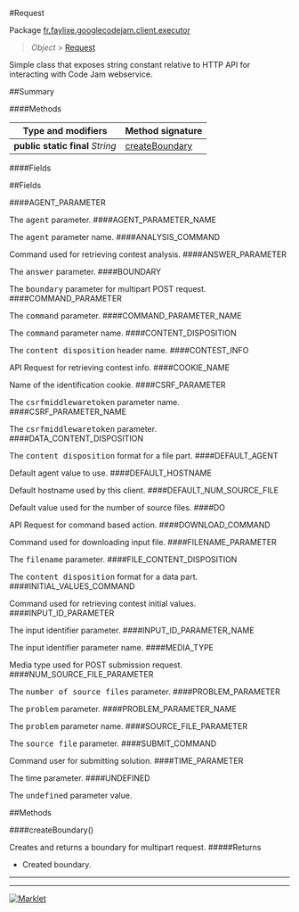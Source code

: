 #Request

Package [fr.faylixe.googlecodejam.client.executor](README.md)<br>
> *Object* > [Request](Request.md)

<p>Simple class that exposes string constant
 relative to HTTP API for interacting with
 Code Jam webservice.</p>

##Summary

####Methods

Type and modifiers | Method signature
 --- | --- 
**public static final** *String* | [createBoundary](#createboundary)

####Fields



##Fields

####AGENT_PARAMETER


The <tt>agent</tt> parameter.
####AGENT_PARAMETER_NAME


The <tt>agent</tt> parameter name.
####ANALYSIS_COMMAND


Command used for retrieving contest analysis.
####ANSWER_PARAMETER


The <tt>answer</tt> parameter.
####BOUNDARY


The <tt>boundary</tt> parameter for multipart POST request.
####COMMAND_PARAMETER


The <tt>command</tt> parameter.
####COMMAND_PARAMETER_NAME


The <tt>command</tt> parameter name.
####CONTENT_DISPOSITION


The <tt>content disposition</tt> header name.
####CONTEST_INFO


API Request for retrieving contest info.
####COOKIE_NAME


Name of the identification cookie.
####CSRF_PARAMETER


The <tt>csrfmiddlewaretoken</tt> parameter name.
####CSRF_PARAMETER_NAME


The <tt>csrfmiddlewaretoken</tt> parameter.
####DATA_CONTENT_DISPOSITION


The <tt>content disposition</tt> format for a file part.
####DEFAULT_AGENT


Default agent value to use.
####DEFAULT_HOSTNAME


Default hostname used by this client.
####DEFAULT_NUM_SOURCE_FILE


Default value used for the number of source files.
####DO


API Request for command based action.
####DOWNLOAD_COMMAND


Command used for downloading input file.
####FILENAME_PARAMETER


The <tt>filename</tt> parameter.
####FILE_CONTENT_DISPOSITION


The <tt>content disposition</tt> format for a data part.
####INITIAL_VALUES_COMMAND


Command used for retrieving contest initial values.
####INPUT_ID_PARAMETER


The input identifier parameter.
####INPUT_ID_PARAMETER_NAME


The input identifier parameter name.
####MEDIA_TYPE


Media type used for POST submission request.
####NUM_SOURCE_FILE_PARAMETER


The <tt>number of source files</tt> parameter.
####PROBLEM_PARAMETER


The <tt>problem</tt> parameter.
####PROBLEM_PARAMETER_NAME


The <tt>problem</tt> parameter name.
####SOURCE_FILE_PARAMETER


The <tt>source file</tt> parameter.
####SUBMIT_COMMAND


Command user for submitting solution.
####TIME_PARAMETER


The time parameter.
####UNDEFINED


The <tt>undefined</tt> parameter value.

##Methods

####createBoundary()


Creates and returns a boundary for multipart request.
#####Returns


* Created boundary.

---
---
[![Marklet](https://img.shields.io/badge/Generated%20by-Marklet-green.svg)](https://github.com/Faylixe/marklet)